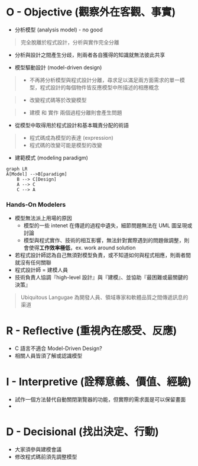# O - Objective (觀察外在客觀、事實)

* 分析模型 (analysis model) - no good
> 完全脫離於程式設計，分析與實作完全分離
* 分析與設計之間產生分歧，則兩者各自獲得的知識就無法彼此共享

* 模型驅動設計 (model-driven design)
> - 不再將分析模型與程式設計分離，尋求足以滿足兩方面需求的單一模型，程式設計的每個物件皆反應模型中所描述的相應概念

> - 改變程式碼等於改變模型

> - 建模 和 實作 兩個過程分離則會產生問題

* 從模型中取得用於程式設計和基本職責分配的術語
>   - 程式碼成為模型的表達 (expression)
>   - 程式碼的改變可能是模型的改變
* 建範模式 (modeling paradigm)

```mermaid
graph LR
A[Model] -->B[paradigm]
    B --> C[Design]
    A --> C
    C --> A
```

### Hands-On Modelers
* 模型無法派上用場的原因
    * 模型的一些 intenet 在傳遞的過程中遺失，細節問題無法在 UML 圖呈現或討論
    * 模型與程式實作、技術的相互影響，無法針對實際遇到的問題做調整，則會使得<b>工作效率極低</b>，ex. work around solution
* 若程式設計師認為自己無須對模型負責，或不知道如何與程式相應，則兩者間就沒有任何關聯
* 程式設計師 = 建模人員
* 技術負責人協調『high-level 設計』與『建模』、並協助『最困難或最關鍵的決策』

> Ubiquitous Langugae 為開發人員、領域專家和軟體品質之間傳遞訊息的渠道

# R - Reflective (重視內在感受、反應)

* C 語言不適合 Model-Driven Design?
* 相關人員皆須了解或認識模型 

# I - Interpretive (詮釋意義、價值、經驗)

* 試作一個方法替代自動關閉瀏覽器的功能，但實際的需求面是可以保留畫面
* 
 
# D - Decisional (找出決定、行動)

* 大家須參與建模會議
* 修改程式碼前須先調整模型